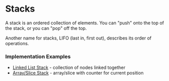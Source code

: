 # Stacks

A stack is an ordered collection of elements. You can "push" onto the top of the stack, or you can "pop" off the top.

Another name for stacks, LIFO (last in, first out), describes its order of operations.

### Implementation Examples

- [Linked List Stack](linked) - collection of nodes linked together
- [Array/Slice Stack](slice) - array/slice with counter for current position
